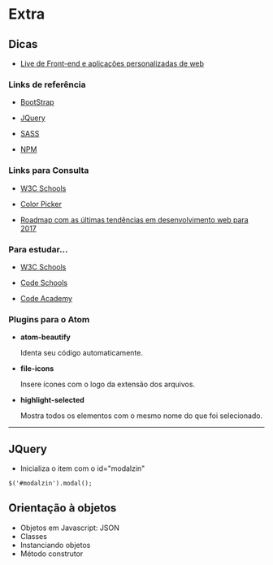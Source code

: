 # Extra

## Dicas

* [Live de Front-end e aplicações personalizadas de web](https://www.facebook.com/mastertech.tech/videos/1743943105907692/)

### Links de referência

* [BootStrap](https://getbootstrap.com/)

* [JQuery](https://jquery.com/)

* [SASS](http://sass-lang.com/)

* [NPM](https://www.npmjs.com/)

### Links para Consulta

* [W3C Schools](https://www.w3schools.com/)

* [Color Picker](https://www.google.com.br/search?q=color+picker)

* [Roadmap com as últimas tendências em desenvolvimento web para 2017](https://github.com/kamranahmedse/developer-roadmap)

### Para estudar...

* [W3C Schools](https://www.w3schools.com/)

* [Code Schools](https://www.codeschool.com/)

* [Code Academy](https://www.codecademy.com/)

### Plugins para o Atom

* **atom-beautify**

  Identa seu código automaticamente.

* **file-icons**

  Insere ícones com o logo da extensão dos arquivos.

* **highlight-selected**

  Mostra todos os elementos com o mesmo nome do que foi selecionado.

---

## 

## JQuery

* Inicializa o item com o id="modalzin"

```
$('#modalzin').modal();
```

## Orientação à objetos

* Objetos em Javascript: JSON
* Classes
* Instanciando objetos
* Método construtor



